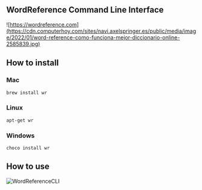 ## WordReference Command Line Interface

![https://wordreference.com](https://cdn.computerhoy.com/sites/navi.axelspringer.es/public/media/image/2022/01/word-reference-como-funciona-mejor-diccionario-online-2585839.jpg)

## How to install

### Mac

`brew install wr`

### Linux

`apt-get wr`

### Windows

`choco install wr`

## How to use

![WordReferenceCLI](https://github.com/SantiagoBedoya/wr-cli/blob/master/docs/wr.png)
